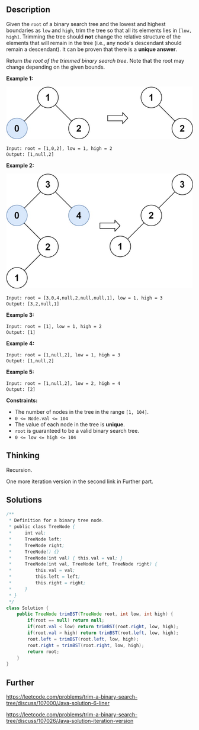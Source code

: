 ## Description

Given the `root` of a binary search tree and the lowest and highest boundaries as `low` and `high`, trim the tree so that all its elements lies in `[low, high]`. Trimming the tree should **not** change the relative structure of the elements that will remain in the tree (i.e., any node's descendant should remain a descendant). It can be proven that there is a **unique answer**.

Return *the root of the trimmed binary search tree*. Note that the root may change depending on the given bounds.

 

**Example 1:**

![img](../Resources/Images/No.669-TrimABinarySearchTree/trim1.jpg)

```
Input: root = [1,0,2], low = 1, high = 2
Output: [1,null,2]
```

**Example 2:**

![img](../Resources/Images/No.669-TrimABinarySearchTree/trim2.jpg)

```
Input: root = [3,0,4,null,2,null,null,1], low = 1, high = 3
Output: [3,2,null,1]
```

**Example 3:**

```
Input: root = [1], low = 1, high = 2
Output: [1]
```

**Example 4:**

```
Input: root = [1,null,2], low = 1, high = 3
Output: [1,null,2]
```

**Example 5:**

```
Input: root = [1,null,2], low = 2, high = 4
Output: [2]
```

 

**Constraints:**

- The number of nodes in the tree in the range `[1, 104]`.
- `0 <= Node.val <= 104`
- The value of each node in the tree is **unique**.
- `root` is guaranteed to be a valid binary search tree.
- `0 <= low <= high <= 104`

## Thinking

Recursion.

One more iteration version in the second link in Further part.

## Solutions

~~~java
/**
 * Definition for a binary tree node.
 * public class TreeNode {
 *     int val;
 *     TreeNode left;
 *     TreeNode right;
 *     TreeNode() {}
 *     TreeNode(int val) { this.val = val; }
 *     TreeNode(int val, TreeNode left, TreeNode right) {
 *         this.val = val;
 *         this.left = left;
 *         this.right = right;
 *     }
 * }
 */
class Solution {
    public TreeNode trimBST(TreeNode root, int low, int high) {
        if(root == null) return null;
        if(root.val < low) return trimBST(root.right, low, high);
        if(root.val > high) return trimBST(root.left, low, high);
        root.left = trimBST(root.left, low, high);
        root.right = trimBST(root.right, low, high);
        return root;
    }
}
~~~



## Further

https://leetcode.com/problems/trim-a-binary-search-tree/discuss/107000/Java-solution-6-liner

https://leetcode.com/problems/trim-a-binary-search-tree/discuss/107026/Java-solution-iteration-version